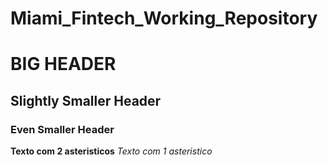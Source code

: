 # Miami_Fintech_Working_Repository

# BIG HEADER
## Slightly Smaller Header
### Even Smaller Header

**Texto com 2 asteristicos**
*Texto com 1 asteristico*
